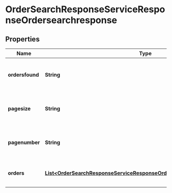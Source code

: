 

# OrderSearchResponseServiceResponseOrdersearchresponse


## Properties

| Name | Type | Description | Notes |
|------------ | ------------- | ------------- | -------------|
|**ordersfound** | **String** | Number of records found in the search result |  |
|**pagesize** | **String** | The submitted pagesize, default is 25 |  [optional] |
|**pagenumber** | **String** | The submitted pager number, default is 1 |  [optional] |
|**orders** | [**List&lt;OrderSearchResponseServiceResponseOrdersearchresponseOrdersInner&gt;**](OrderSearchResponseServiceResponseOrdersearchresponseOrdersInner.md) | An array of orders in the search result |  [optional] |



